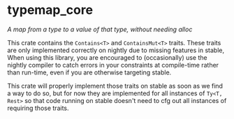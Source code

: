 # typemap_core
*A map from a type to a value of that type, without needing alloc*

This crate contains the `Contains<T>` and `ContainsMut<T>` traits.
These traits are only implemented correctly on nightly due to missing features in stable,
When using this library, you are encouraged to (occasionally) use the nightly compiler
to catch errors in your constraints at compile-time rather than run-time,
even if you are otherwise targeting stable.

This crate will properly implement those traits on stable as soon as we find a way to do so,
but for now they are implemented for all instances of `Ty<T, Rest>`
so that code running on stable doesn't need to cfg out all instances of requiring those traits.
